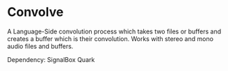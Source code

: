 # Convolve

A Language-Side convolution process which takes two files or buffers and creates a buffer which is their convolution. Works with stereo and mono audio files and buffers.

Dependency: SignalBox Quark
